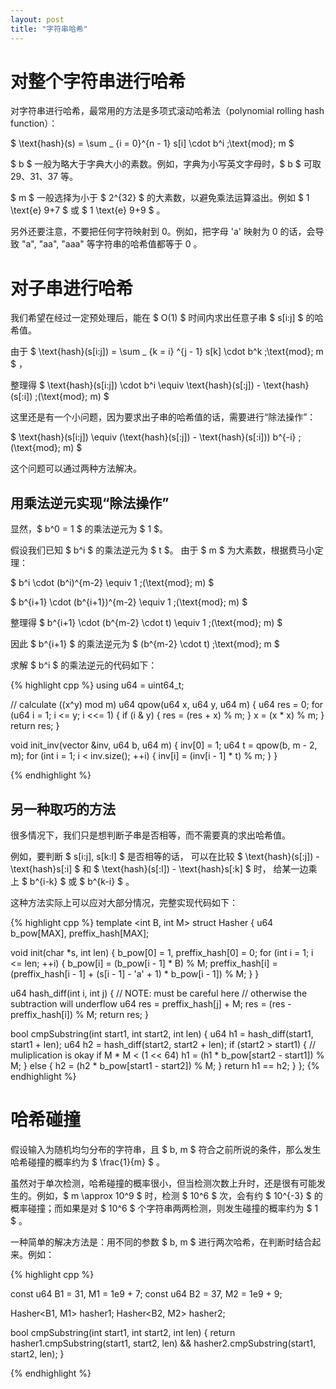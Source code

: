 ```yaml
---
layout: post
title: "字符串哈希"
---
```


# 对整个字符串进行哈希

对字符串进行哈希，最常用的方法是多项式滚动哈希法（polynomial rolling hash function）：

$ \text{hash}(s) = \sum _ {i = 0}^{n - 1} s[i] \cdot b^i \;\text{mod}\; m $

$ b $ 一般为略大于字典大小的素数。例如，字典为小写英文字母时，$ b $ 可取 29、31、37 等。

$ m $ 一般选择为小于 $ 2^{32} $ 的大素数，以避免乘法运算溢出。例如 $ 1 \text{e} 9+7 $ 或 $ 1 \text{e} 9+9 $ 。

另外还要注意，不要把任何字符映射到 0。例如，把字母 'a' 映射为 0 的话，会导致 "a", "aa", "aaa" 等字符串的哈希值都等于 0 。

# 对子串进行哈希

我们希望在经过一定预处理后，能在 $ O(1) $ 时间内求出任意子串 $ s[i:j] $ 的哈希值。

由于 $ \text{hash}(s[i:j]) = \sum _ {k = i} ^{j - 1} s[k] \cdot b^k \;\text{mod}\; m $ ，

整理得 $ \text{hash}(s[i:j]) \cdot b^i \equiv \text{hash}(s[:j]) - \text{hash}(s[:i]) \;(\text{mod}\; m) $

这里还是有一个小问题，因为要求出子串的哈希值的话，需要进行“除法操作”：

$ \text{hash}(s[i:j]) \equiv (\text{hash}(s[:j]) - \text{hash}(s[:i])) b^{-i} \;(\text{mod}\; m) $

这个问题可以通过两种方法解决。

## 用乘法逆元实现“除法操作”

显然，$ b^0 = 1 $ 的乘法逆元为 $ 1 $。

假设我们已知 $ b^i $ 的乘法逆元为 $ t $。
由于 $ m $ 为大素数，根据费马小定理：

$ b^i \cdot (b^i)^{m-2} \equiv 1 \;(\text{mod}\; m) $

$ b^{i+1} \cdot (b^{i+1})^{m-2} \equiv 1 \;(\text{mod}\; m) $

整理得 $ b^{i+1} \cdot (b^{m-2} \cdot t) \equiv 1 \;(\text{mod}\; m) $

因此 $ b^{i+1} $ 的乘法逆元为 $ (b^{m-2} \cdot t) \;\text{mod}\; m $

求解 $ b^i $ 的乘法逆元的代码如下：

{% highlight cpp %}
using u64 = uint64_t;

// calculate ((x^y) mod m)
u64 qpow(u64 x, u64 y, u64 m) {
    u64 res = 0;
    for (u64 i = 1; i <= y; i <<= 1) {
        if (i & y) {
            res = (res + x) % m;
        }
        x = (x * x) % m;
    }
    return res;
}

void init_inv(vector<u64> &inv, u64 b, u64 m) {
    inv[0] = 1; 
    u64 t = qpow(b, m - 2, m);
    for (int i = 1; i < inv.size(); ++i) {
        inv[i] = (inv[i - 1] * t) % m;
    }
}


{% endhighlight %}


## 另一种取巧的方法

很多情况下，我们只是想判断子串是否相等，而不需要真的求出哈希值。

例如，要判断 $ s[i:j], s[k:l] $ 是否相等的话，
可以在比较 $ \text{hash}(s[:j]) - \text{hash}s[:i] $ 
和 $ \text{hash}(s[:l]) - \text{hash}s[:k] $ 时，
给某一边乘上 $ b^{i-k} $ 或 $ b^{k-i} $ 。

这种方法实际上可以应对大部分情况，完整实现代码如下：

{% highlight cpp %}
template <int B, int M> struct Hasher {
  u64 b_pow[MAX], preffix_hash[MAX];

  void init(char *s, int len) {
    b_pow[0] = 1, preffix_hash[0] = 0;
    for (int i = 1; i <= len; ++i) {
      b_pow[i] = (b_pow[i - 1] * B) % M;
      preffix_hash[i] =
          (preffix_hash[i - 1] + (s[i - 1] - 'a' + 1) * b_pow[i - 1]) % M;
    }
  }

  u64 hash_diff(int i, int j) {
    // NOTE: must be careful here
    // otherwise the subtraction will underflow
    u64 res = preffix_hash[j] + M;
    res = (res - preffix_hash[i]) % M;
    return res;
  }

  bool cmpSubstring(int start1, int start2, int len) {
    u64 h1 = hash_diff(start1, start1 + len);
    u64 h2 = hash_diff(start2, start2 + len);
    if (start2 > start1) {
      // muliplication is okay if M * M < (1 << 64)
      h1 = (h1 * b_pow[start2 - start1]) % M;
    } else {
      h2 = (h2 * b_pow[start1 - start2]) % M;
    }
    return h1 == h2;
  }
};
{% endhighlight %}

# 哈希碰撞

假设输入为随机均匀分布的字符串，且 $ b, m $ 符合之前所说的条件，那么发生哈希碰撞的概率约为 $ \frac{1}{m} $ 。

虽然对于单次检测，哈希碰撞的概率很小，但当检测次数上升时，还是很有可能发生的。例如，$ m \approx 10^9 $ 时，检测 $ 10^6 $ 次，会有约 $ 10^{-3} $ 的概率碰撞；而如果是对 $ 10^6 $ 个字符串两两检测，则发生碰撞的概率约为 $ 1 $ 。

一种简单的解决方法是：用不同的参数 $ b, m $ 进行两次哈希，在判断时结合起来。例如：

{% highlight cpp %}

const u64 B1 = 31, M1 = 1e9 + 7;
const u64 B2 = 37, M2 = 1e9 + 9;

Hasher<B1, M1> hasher1;
Hasher<B2, M2> hasher2;

bool cmpSubstring(int start1, int start2, int len) {
    return hasher1.cmpSubstring(start1, start2, len) &&
           hasher2.cmpSubstring(start1, start2, len);
}

{% endhighlight %}
